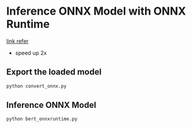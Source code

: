 # Inference ONNX Model with ONNX Runtime
[link refer](https://github.com/microsoft/onnxruntime/blob/master/onnxruntime/python/tools/transformers/notebooks/Inference_GPT2_with_OnnxRuntime_on_CPU.ipynb)
* speed up 2x
## Export the loaded model

```bash
python convert_onnx.py
```
## Inference ONNX Model
```bash
python bert_onnxruntime.py
```
